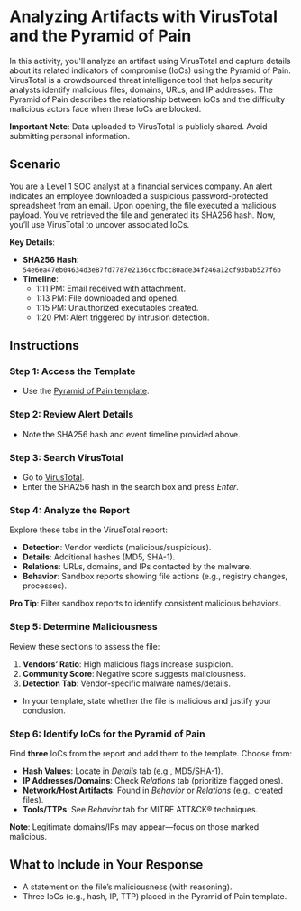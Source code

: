 # **Analyzing Artifacts with VirusTotal and the Pyramid of Pain**

In this activity, you'll analyze an artifact using VirusTotal and capture details about its related indicators of compromise (IoCs) using the Pyramid of Pain. VirusTotal is a crowdsourced threat intelligence tool that helps security analysts identify malicious files, domains, URLs, and IP addresses. The Pyramid of Pain describes the relationship between IoCs and the difficulty malicious actors face when these IoCs are blocked.

**Important Note**: Data uploaded to VirusTotal is publicly shared. Avoid submitting personal information.

## **Scenario**

You are a Level 1 SOC analyst at a financial services company. An alert indicates an employee downloaded a suspicious password-protected spreadsheet from an email. Upon opening, the file executed a malicious payload. You’ve retrieved the file and generated its SHA256 hash. Now, you’ll use VirusTotal to uncover associated IoCs.

**Key Details**:

- **SHA256 Hash**: `54e6ea47eb04634d3e87fd7787e2136ccfbcc80ade34f246a12cf93bab527f6b`
- **Timeline**:
  - 1:11 PM: Email received with attachment.
  - 1:13 PM: File downloaded and opened.
  - 1:15 PM: Unauthorized executables created.
  - 1:20 PM: Alert triggered by intrusion detection.

## **Instructions**

### Step 1: Access the Template

- Use the [Pyramid of Pain template](./Pyramid-of-Pain.pptx).

### Step 2: Review Alert Details

- Note the SHA256 hash and event timeline provided above.

### Step 3: Search VirusTotal

- Go to [VirusTotal](https://www.virustotal.com/).
- Enter the SHA256 hash in the search box and press *Enter*.

### Step 4: Analyze the Report

Explore these tabs in the VirusTotal report:

- **Detection**: Vendor verdicts (malicious/suspicious).
- **Details**: Additional hashes (MD5, SHA-1).
- **Relations**: URLs, domains, and IPs contacted by the malware.
- **Behavior**: Sandbox reports showing file actions (e.g., registry changes, processes).

**Pro Tip**: Filter sandbox reports to identify consistent malicious behaviors.

### Step 5: Determine Maliciousness

Review these sections to assess the file:

1. **Vendors’ Ratio**: High malicious flags increase suspicion.
2. **Community Score**: Negative score suggests maliciousness.
3. **Detection Tab**: Vendor-specific malware names/details.

- In your template, state whether the file is malicious and justify your conclusion.

### Step 6: Identify IoCs for the Pyramid of Pain

Find **three** IoCs from the report and add them to the template. Choose from:

- **Hash Values**: Locate in *Details* tab (e.g., MD5/SHA-1).
- **IP Addresses/Domains**: Check *Relations* tab (prioritize flagged ones).
- **Network/Host Artifacts**: Found in *Behavior* or *Relations* (e.g., created files).
- **Tools/TTPs**: See *Behavior* tab for MITRE ATT&CK® techniques.

**Note**: Legitimate domains/IPs may appear—focus on those marked malicious.

## **What to Include in Your Response**

- A statement on the file’s maliciousness (with reasoning).
- Three IoCs (e.g., hash, IP, TTP) placed in the Pyramid of Pain template.
